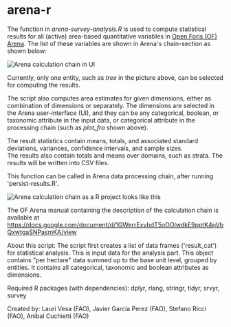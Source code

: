 # arena-r
  The function in _arena-survey-analysis.R_ is used to compute statistical results for all (active) area-based quantitative variables in [Open Foris (OF) Arena](https://openforis.org/tools/arena/).
  The list of these variables are shown in Arena's chain-section as shown below:
  
  ![Arena calculation chain in UI](../master/docs/images/ActiveAreabasedQuantitativeVariables.png)
  
  Currently, only one entity, such as _tree_ in the picture above, can be selected for computing the results. 
  
  The script also computes area estimates for given dimensions, either as combination of dimensions or separately. 
  The dimensions are selected in the Arena user-interface (UI), and they can be any categorical, boolean, or taxonomic attribute in the input data, or categorical attribute in the processing chain (such as _plot_fra_ shown above). 
  
  The result statistics contain means, totals, and associated standard deviations, variances, confidence intervals, and sample sizes.  
  The results also contain totals and means over domains, such as strata.
  The results will be written into CSV files.
  
  This function can be called in Arena data processing chain, after running 'persist-results.R'.
  
  ![Arena calculation chain as a R project looks like this](../master/docs/images/ArenaChain_March2023.png)
  
  The OF Arena manual containing the description of the calculation chain is available at https://docs.google.com/document/d/1GWerrExvbdT5oOOlwdkE9pptK4pVbQxwtgaSNPasmKA/view
   
  About this script:
  The script first creates a list of data frames ('result_cat') for statistical analysis. This is input data for the analysis part. 
  This object contains "per hectare" data summed up to the base unit level, grouped by entities. It contains all categorical, taxonomic and boolean attributes as dimensions.
  
  Required R packages (with dependencies): dplyr, rlang, stringr, tidyr, srvyr, survey
  
  Created by:   Lauri Vesa (FAO), Javier Garcia Perez (FAO), Stefano Ricci (FAO), Anibal Cuchietti (FAO)

